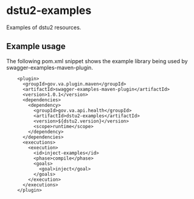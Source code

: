 # dstu2-examples

Examples of dstu2 resources.

## Example usage

The following pom.xml snippet shows the example library being used by swagger-examples-maven-plugin.

```
    <plugin>
      <groupId>gov.va.plugin.maven</groupId>
      <artifactId>swagger-examples-maven-plugin</artifactId>
      <version>1.0.1</version>
      <dependencies>
        <dependency>
          <groupId>gov.va.api.health</groupId>
          <artifactId>dstu2-examples</artifactId>
          <version>${dstu2.version}</version>
          <scope>runtime</scope>
        </dependency>
      </dependencies>
      <executions>
        <execution>
          <id>inject-examples</id>
          <phase>compile</phase>
          <goals>
            <goal>inject</goal>
          </goals>
        </execution>
      </executions>
    </plugin>
```
